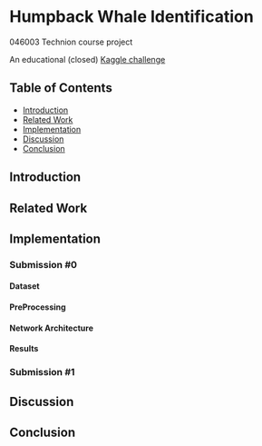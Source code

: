 # Humpback Whale Identification
046003 Technion course project

An educational (closed) [Kaggle challenge](https://www.kaggle.com/c/whale-categorization-playground)

## Table of Contents
- [Introduction](#Introduction)
- [Related Work](#Related-Work)
- [Implementation](#Implementation)
- [Discussion](#Discussion)
- [Conclusion](#Conclusion)

## Introduction
## Related Work
## Implementation
### Submission #0
#### Dataset
#### PreProcessing
#### Network Architecture
#### Results
### Submission #1
## Discussion
## Conclusion
